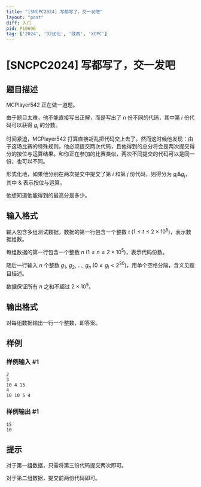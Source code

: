 ```yaml
---
title: "[SNCPC2024] 写都写了，交一发吧"
layout: "post"
diff: 入门
pid: P10696
tag: ['2024', 'O2优化', '陕西', 'XCPC']
---
```

# [SNCPC2024] 写都写了，交一发吧
## 题目描述

MCPlayer542 正在做一道题。

由于题目太难，他不能直接写出正解，而是写出了 $n$ 份不同的代码，其中第 $i$ 份代码可以获得 $g_i$ 的分数。

时间紧迫，MCPlayer542 打算直接胡乱把代码交上去了。然而这时候他发现：由于这场比赛的特殊规则，他必须提交两次代码，且他得到的总分将会是两次提交得分的按位与运算结果。和你正在参加的比赛类似，两次不同提交的代码可以是同一份，也可以不同。

形式化地，如果他分别在两次提交中提交了第 $i$ 和第 $j$ 份代码，则得分为 $g_i \& g_j$，其中 $\&$ 表示按位与运算。

他想知道他能得到的最高分是多少。
## 输入格式

输入包含多组测试数据，数据的第一行包含一个整数 $t$ ($1\le t\le 2\times 10^5$)，表示数据组数。

每组数据的第一行包含一个整数 $n$ ($1\le n \le 2\times 10^5$)，表示代码份数。

随后一行输入 $n$ 个整数 $g_1,\ g_2,\ \ldots,\ g_n$ ($0 \le g_i<2^{30}$)，用单个空格分隔，含义见题目描述。

数据保证所有 $n$ 之和不超过 $2\times 10^5$。
## 输出格式

对每组数据输出一行一个整数，即答案。
## 样例

### 样例输入 #1
```
2
3
10 4 15
4
10 10 5 4

```
### 样例输出 #1
```
15
10

```
## 提示



对于第一组数据，只需将第三份代码提交两次即可。

对于第二组数据，提交前两份代码即可。

